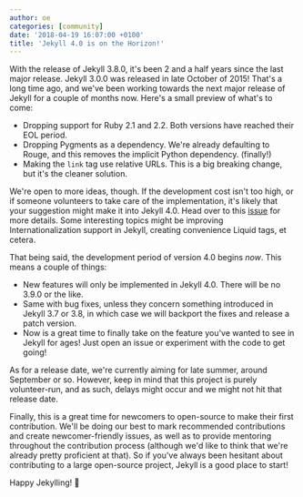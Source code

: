 ```yaml
---
author: oe
categories: [community]
date: '2018-04-19 16:07:00 +0100'
title: 'Jekyll 4.0 is on the Horizon!'
---
```


With the release of Jekyll 3.8.0, it's been 2 and a half years since the
last major release. Jekyll 3.0.0 was released in late October of 2015!
That's a long time ago, and we've been working towards the next major
release of Jekyll for a couple of months now. Here's a small preview of
what's to come:

- Dropping support for Ruby 2.1 and 2.2. Both versions have reached their
  EOL period.
- Dropping Pygments as a dependency. We're already defaulting to Rouge, and
  this removes the implicit Python dependency. (finally!)
- Making the `link` tag use relative URLs. This is a big breaking change,
  but it's the cleaner solution.

We're open to more ideas, though. If the development cost isn't too high, or
if someone volunteers to take care of the implementation, it's likely that
your suggestion might make it into Jekyll 4.0. Head over to this [issue] for
more details. Some interesting topics might be improving
Internationalization support in Jekyll, creating convenience Liquid tags, et
cetera.

That being said, the development period of version 4.0 begins _now_. This
means a couple of things:

- New features will only be implemented in Jekyll 4.0. There will be no
  3.9.0 or the like.
- Same with bug fixes, unless they concern something introduced in Jekyll
  3.7 or 3.8, in which case we will backport the fixes and release a patch
  version.
- Now is a great time to finally take on the feature you've wanted to see in
  Jekyll for ages! Just open an issue or experiment with the code to get
  going!

As for a release date, we're currently aiming for late summer, around
September or so. However, keep in mind that this project is purely
volunteer-run, and as such, delays might occur and we might not hit that
release date.

Finally, this is a great time for newcomers to open-source to make their
first contribution. We'll be doing our best to mark recommended
contributions and create newcomer-friendly issues, as well as to provide
mentoring throughout the contribution process (although we'd like to think
that we're already pretty proficient at that). So if you've always been
hesitant about contributing to a large open-source project, Jekyll is a good
place to start!

Happy Jekylling! :wave:

[issue]: https://github.com/jekyll/jekyll/issues/6948
